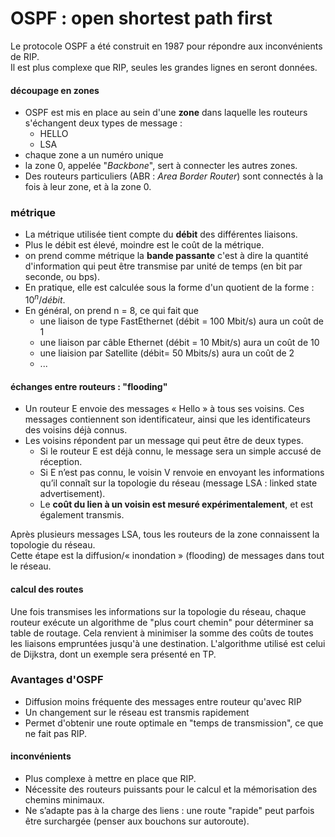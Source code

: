 # OSPF : open shortest path first

Le protocole OSPF a été construit en 1987 pour répondre aux inconvénients de RIP.  
Il est plus complexe que RIP, seules les grandes lignes en seront données.  
#### découpage en zones
* OSPF est mis en place au sein d'une **zone** dans laquelle les routeurs s'échangent deux types de message : 
  *  HELLO
  *  LSA 
* chaque zone a un numéro unique
* la zone 0, appelée "*Backbone*", sert à connecter les autres zones.
* Des routeurs particuliers (ABR : *Area Border Router*) sont connectés à la fois à leur zone, et à la zone 0.

### métrique
* La métrique utilisée tient compte du **débit** des différentes liaisons. 
* Plus le débit est élevé, moindre est le coût de la métrique.  
* on prend comme métrique la **bande passante** c'est à dire la quantité d'information qui peut être transmise par unité de temps (en bit par seconde, ou bps).
* En pratique, elle est calculée sous la forme d'un quotient de la forme : $10^n / débit$. 
* En général, on prend n = 8, ce qui fait que
   *   une liaison de type FastEthernet (débit = 100 Mbit/s) aura un coût de 1 
   *   une liaison par câble Ethernet (débit = 10 Mbit/s) aura un coût de 10
   *   une liaision par Satellite	(débit= 50 Mbits/s) aura un coût de 2
   *   ...

#### échanges entre routeurs : "flooding"
* Un routeur E envoie des messages « Hello » à tous ses voisins. Ces messages contiennent son identificateur, ainsi que les identificateurs des voisins déjà connus. 
* Les voisins répondent par un message qui peut être de deux types. 
   * Si le routeur E est déjà connu, le message sera un simple accusé de réception. 
   * Si E n’est pas connu, le voisin V renvoie en envoyant les informations qu’il connaît sur la topologie du réseau (message LSA : linked state advertisement). 
   * Le **coût du lien à un voisin est mesuré expérimentalement**, et est également transmis. 

Après plusieurs messages LSA, tous les routeurs de la zone connaissent la topologie du réseau.  
Cette étape est la diffusion/« inondation » (flooding) de messages dans tout le réseau. 

#### calcul des routes
Une fois transmises les informations sur la topologie du réseau, chaque routeur exécute un algorithme de "plus court chemin" pour déterminer sa table de routage.  Cela renvient à minimiser la somme des coûts de toutes les liaisons empruntées jusqu'à une destination. 
L'algorithme utilisé est celui de Dijkstra, dont un exemple sera présenté en TP.

### Avantages d'OSPF
* Diffusion moins fréquente des messages entre routeur qu'avec RIP
* Un changement sur le réseau est transmis rapidement
* Permet d'obtenir une route optimale en "temps de transmission", ce que ne fait pas RIP.

#### inconvénients
* Plus complexe à mettre en place que RIP.
* Nécessite des routeurs puissants pour le calcul et la mémorisation des chemins minimaux.
* Ne s’adapte pas à la charge des liens : une route "rapide" peut parfois être surchargée (penser aux bouchons sur autoroute).
